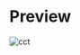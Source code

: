 # Preview

![cct](https://www.plantuml.com/plantuml/proxy?cache=no&src=https://raw.githubusercontent.com/imharrywu/ChineseCharacterTree/main/05/%E7%A4%BA/index.iuml)

